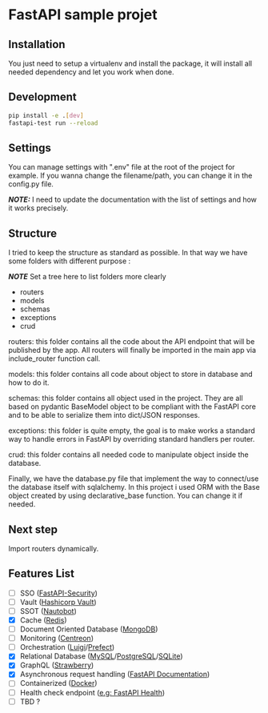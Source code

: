 # FastAPI sample projet

## Installation

You just need to setup a virtualenv and install the package, it will install all needed dependency and let you work when done.

## Development

```bash
pip install -e .[dev]
fastapi-test run --reload
```

## Settings

You can manage settings with ".env" file at the root of the project for example. If you wanna change the filename/path, you can change it in the config.py file.

**_NOTE:_** I need to update the documentation with the list of settings and how it works precisely.

## Structure

I tried to keep the structure as standard as possible. In that way we have some folders with different purpose :

**_NOTE_** Set a tree here to list folders more clearly

* routers 
* models
* schemas
* exceptions
* crud


routers: this folder contains all the code about the API endpoint that will be published by the app. All routers will finally be imported in the main app via include_router function call.

models: this folder contains all code about object to store in database and how to do it.

schemas: this folder contains all object used in the project. They are all based on pydantic BaseModel object to be compliant with the FastAPI core and to be able to serialize them into dict/JSON responses.

exceptions: this folder is quite empty, the goal is to make works a standard way to handle errors in FastAPI by overriding standard handlers per router.

crud: this folder contains all needed code to manipulate object inside the database.

Finally, we have the database.py file that implement the way to connect/use the database itself with sqlalchemy. In this project i used ORM with the Base object created by using declarative_base function. You can change it if needed.

## Next step

Import routers dynamically.

## Features List
- [ ] SSO ([FastAPI-Security](https://jacobsvante.github.io/fastapi-security/))
- [ ] Vault ([Hashicorp Vault](https://www.vaultproject.io))
- [ ] SSOT ([Nautobot](https://github.com/nautobot/nautobot))
- [x] Cache ([Redis](https://redis.io))
- [ ] Document Oriented Database ([MongoDB](https://www.mongodb.com))
- [ ] Monitoring ([Centreon](https://www.centreon.com/fr/))
- [ ] Orchestration ([Luigi](https://luigi.readthedocs.io/en/stable/)/[Prefect](https://www.prefect.io))
- [x] Relational Database ([MySQL](https://www.mysql.com/fr/)/[PostgreSQL](https://www.postgresql.org)/[SQLite](https://www.sqlite.org/index.html))
- [x] GraphQL ([Strawberry](https://strawberry.rocks/docs/integrations/fastapi))
- [x] Asynchronous request handling ([FastAPI Documentation](https://fastapi.tiangolo.com/async/))
- [ ] Containerized ([Docker](https://www.docker.com))
- [ ] Health check endpoint ([e.g: FastAPI Health](https://github.com/Kludex/fastapi-health))
- [ ] TBD ?